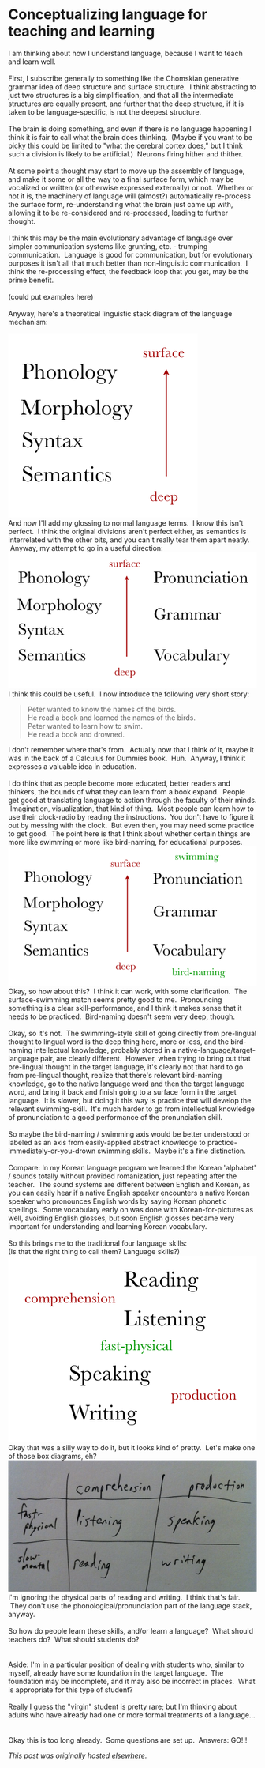 # Conceptualizing language for teaching and learning

<div>
<p>I am thinking about how I understand language, because I want to teach and learn well.<br><br>First, I subscribe generally to something like the Chomskian generative grammar idea of deep structure and surface structure. &#160;I think abstracting to just two structures is a big simplification, and that all the intermediate structures are equally present, and further that the deep structure, if it is taken to be language-specific, is not the deepest structure.<br><br>The brain is doing something, and even if there is no language happening I think it is fair to call what the brain does thinking. &#160;(Maybe if you want to be picky this could be limited to "what the cerebral cortex does," but I think such a division is likely to be artificial.) &#160;Neurons firing hither and thither.<br><br>At some point a thought may start to move up the assembly of language, and make it some or all the way to a final surface form, which may be vocalized or written (or otherwise expressed externally) or not. &#160;Whether or not it is, the machinery of language will (almost?) automatically re-process the surface form, re-understanding what the brain just came up with, allowing it to be re-considered and re-processed, leading to further thought.<br><br>I think this may be the main evolutionary advantage of language over simpler communication systems like grunting, etc. - trumping communication. &#160;Language is good for communication, but for evolutionary purposes it isn't all that much better than non-linguistic communication. &#160;I think the re-processing effect, the feedback loop that you get, may be the prime benefit.<br><br>(could put examples here)<br><br>Anyway, here's a theoretical linguistic stack diagram of the language mechanism:<br></p>
<div class="separator"><a href="ajs20110205lingPic1.png" imageanchor="1"><img border="0" src="ajs20110205lingPic1.png"></a></div>And now I'll add my glossing to normal language terms. &#160;I know this isn't perfect. &#160;I think the original divisions aren't perfect either, as semantics is interrelated with the other bits, and you can't really tear them apart neatly. &#160;Anyway, my attempt to go in a useful direction:<br><div class="separator"><a href="ajs20110205lingPic2.png" imageanchor="1"><img border="0" src="ajs20110205lingPic2.png"></a></div>I think this could be useful. &#160;I now introduce the following very short story:<br><blockquote>Peter wanted to know the names of the birds.<br>He read a book and learned the names of the birds.<br>Peter wanted to learn how to swim.<br>He read a book and drowned.</blockquote>I don't remember where that's from. &#160;Actually now that I think of it, maybe it was in the back of a Calculus for Dummies book. &#160;Huh. &#160;Anyway, I think it expresses a valuable idea in education.<br><br>I do think that as people become more educated, better readers and thinkers, the bounds of what they can learn from a book expand. &#160;People get good at translating language to action through the faculty of their minds. &#160;Imagination, visualization, that kind of thing. &#160;Most people can learn how to use their clock-radio by reading the instructions. &#160;You don't have to figure it out by messing with the clock. &#160;But even then, you may need some practice to get good. &#160;The point here is that I think about whether certain things are more like swimming or more like bird-naming, for educational purposes.<br><div class="separator"><a href="ajs20110205lingPic3.png" imageanchor="1"><img border="0" src="ajs20110205lingPic3.png"></a></div>Okay, so how about this? &#160;I think it can work, with some clarification. &#160;The surface-swimming match seems pretty good to me. &#160;Pronouncing something is a clear skill-performance, and I think it makes sense that it needs to be practiced. &#160;Bird-naming doesn't seem very deep, though.<br><br>Okay, so it's not. &#160;The swimming-style skill of going directly from pre-lingual thought to lingual word is the deep thing here, more or less, and the bird-naming intellectual knowledge, probably stored in a native-language/target-language pair, are clearly different. &#160;However, when trying to bring out that pre-lingual thought in the target language, it's clearly not that hard to go from pre-lingual thought, realize that there's relevant bird-naming knowledge, go to the native language word and then the target language word, and bring it back and finish going to a surface form in the target language. &#160;It is slower, but doing it this way is practice that will develop the relevant swimming-skill. &#160;It's much harder to go from intellectual knowledge of pronunciation to a good performance of the pronunciation skill.<br><br>So maybe the bird-naming / swimming axis would be better understood or labeled as an axis from easily-applied abstract knowledge to practice-immediately-or-you-drown swimming skills. &#160;Maybe it's a fine distinction.<br><br>Compare: In my Korean language program we learned the Korean 'alphabet' / sounds totally without provided romanization, just repeating after the teacher. &#160;The sound systems are different between English and Korean, as you can easily hear if a native English speaker encounters a native Korean speaker who pronounces English words by saying Korean phonetic spellings. &#160;Some vocabulary early on was done with Korean-for-pictures as well, avoiding English glosses, but soon English glosses became very important for understanding and learning Korean vocabulary.<br><br>So this brings me to the traditional four language skills:<br>(Is that the right thing to call them? Language skills?)<br><div class="separator"><a href="ajs20110205lingPic4.png" imageanchor="1"><img border="0" src="ajs20110205lingPic4.png"></a></div>Okay that was a silly way to do it, but it looks kind of pretty. &#160;Let's make one of those box diagrams, eh?<br><div class="separator"><a href="ajs20110205lingPic5.jpg" imageanchor="1"><img border="0" src="ajs20110205lingPic5.jpg"></a></div>I'm ignoring the physical parts of reading and writing. &#160;I think that's fair. &#160;They don't use the phonological/pronunciation part of the language stack, anyway.<br><br>So how do people learn these skills, and/or learn a language? &#160;What should teachers do? &#160;What should students do?<br><br><br>Aside: I'm in a particular position of dealing with students who, similar to myself, already have some foundation in the target language. &#160;The foundation may be incomplete, and it may also be incorrect in places. &#160;What is appropriate for this type of student?<br><br>Really I guess the "virgin" student is pretty rare; but I'm thinking about adults who have already had one or more formal treatments of a language...<br><br><br>Okay this is too long already. &#160;Some questions are set up. &#160;Answers: GO!!!</div>


*This post was originally hosted [elsewhere](http://planspace.blogspot.com/2011/02/conceptualizing-language-for-teaching.html).*
